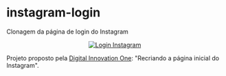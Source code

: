 # instagram-login
Clonagem da página de login do Instagram

<p align="center">
  <a href="https://brendavieira.github.io/instagram-login/">
    <img src="./img/result.jpg" alt="Login Instagram" />
  </a>

Projeto proposto pela [Digital Innovation One](https://web.digitalinnovation.one/home "Digital Innovation One"): "Recriando a página inicial do Instagram".
